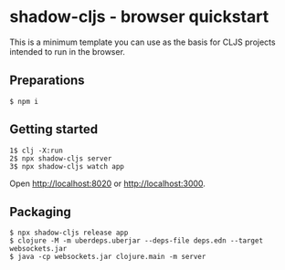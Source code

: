 # shadow-cljs - browser quickstart

This is a minimum template you can use as the basis for CLJS projects intended to run in the browser.

## Preparations

    $ npm i

## Getting started

    1$ clj -X:run
    2$ npx shadow-cljs server
    3$ npx shadow-cljs watch app

Open [http://localhost:8020](http://localhost:8020) or [http://localhost:3000](http://localhost:3000). 

## Packaging

    $ npx shadow-cljs release app
    $ clojure -M -m uberdeps.uberjar --deps-file deps.edn --target websockets.jar
    $ java -cp websockets.jar clojure.main -m server
